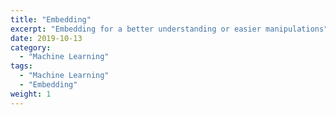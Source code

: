 ```yaml
---
title: "Embedding"
excerpt: "Embedding for a better understanding or easier manipulations"
date: 2019-10-13
category:
  - "Machine Learning"
tags:
  - "Machine Learning"
  - "Embedding"
weight: 1
---
```


